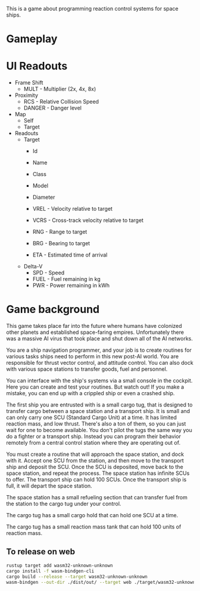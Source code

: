 This is a game about programming reaction control systems for space ships.

# Gameplay
# UI Readouts
- Frame Shift
    - MULT - Multiplier (2x, 4x, 8x)
- Proximity
    - RCS - Relative Collision Speed
    - DANGER - Danger level
- Map
    - Self
    - Target
- Readouts
    - Target
        - Id
        - Name
        - Class
        - Model
        - Diameter

        - VREL - Velocity relative to target
        - VCRS - Cross-track velocity relative to target
        - RNG - Range to target
        - BRG - Bearing to target
        - ETA - Estimated time of arrival
    - Delta-V
        - SPD - Speed
        - FUEL - Fuel remaining in kg
        - PWR - Power remaining in kWh
  
# Game background
This game takes place far into the future where humans have colonized other planets and established space-faring empires. Unfortunately there was a massive AI virus that took place and shut down all of the AI networks.

You are a ship navigation programmer, and your job is to create routines for various tasks ships need to perform in this new post-AI world. You are responsible for thrust vector control, and attitude control. You can also dock with various space stations to transfer goods, fuel and personnel.

You can interface with the ship's systems via a small console in the cockpit. Here you can create and test your routines. But watch out! If you make a mistake, you can end up with a crippled ship or even a crashed ship.

The first ship you are entrusted with is a small cargo tug, that is designed to transfer cargo between a space station and a transport ship. It is small and can only carry one SCU (Standard Cargo Unit) at a time. It has limited reaction mass, and low thrust. There's also a ton of them, so you can just wait for one to become available. You don't pilot the tugs the same way you do a fighter or a transport ship. Instead you can program their behavior remotely from a central control station where they are operating out of.

You must create a routine that will approach the space station, and dock with it. Accept one SCU from the station, and then move to the transport ship and deposit the SCU. Once the SCU is deposited, move back to the space station, and repeat the process. The space station has infinite SCUs to offer. The transport ship can hold 100 SCUs. Once the transport ship is full, it will depart the space station.

The space station has a small refueling section that can transfer fuel from the station to the cargo tug under your control.

The cargo tug has a small cargo hold that can hold one SCU at a time.

The cargo tug has a small reaction mass tank that can hold 100 units of reaction mass.

## To release on web

```bash
rustup target add wasm32-unknown-unknown
cargo install -f wasm-bindgen-cli
cargo build --release --target wasm32-unknown-unknown
wasm-bindgen --out-dir ./dist/out/ --target web ./target/wasm32-unknown-unknown/release/rcs.wasm
```